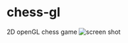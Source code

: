 # chess-gl
2D openGL chess game
![screen shot](https://github.com/DhanushMurali/chess-gl/blob/master/Capture.PNG)
